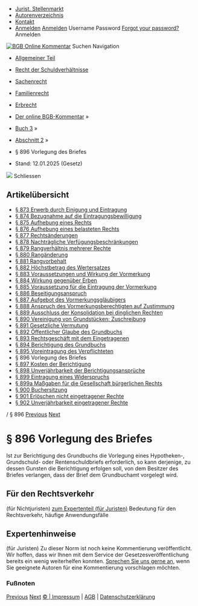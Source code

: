   * [Jurist. Stellenmarkt](https://bgb.kommentar.de/Buch-3/Abschnitt-2/</job-board> "Jurist. Stellenmarkt")
  * [Autorenverzeichnis](https://bgb.kommentar.de/Buch-3/Abschnitt-2/</Autorenverzeichnis> "Autorenverzeichnis")
  * [Kontakt](https://bgb.kommentar.de/Buch-3/Abschnitt-2/</Kontakt>)
  * [Anmelden](https://bgb.kommentar.de/Buch-3/Abschnitt-2/<#login> "show login form") [Anmelden](https://bgb.kommentar.de/Buch-3/Abschnitt-2/<#> "hide login form") Username Password
[Forgot your password?](https://bgb.kommentar.de/Buch-3/Abschnitt-2/</user/forgotpassword>) Anmelden 


[![BGB Online Kommentar](https://bgb.kommentar.de/extension/bgb/design/bgb/images/logo.png)](https://bgb.kommentar.de/Buch-3/Abschnitt-2/</> "BGB Online Kommentar")
Suchen
Navigation
  * [Allgemeiner Teil](https://bgb.kommentar.de/Buch-3/Abschnitt-2/</Buch-1>)
  * [Recht der Schuldverhältnisse](https://bgb.kommentar.de/Buch-3/Abschnitt-2/</Buch-2>)
  * [Sachenrecht](https://bgb.kommentar.de/Buch-3/Abschnitt-2/</Buch-3>)
  * [Familienrecht](https://bgb.kommentar.de/Buch-3/Abschnitt-2/</Buch-4>)
  * [Erbrecht](https://bgb.kommentar.de/Buch-3/Abschnitt-2/</Buch-5>)


  * [Der online BGB-Kommentar](https://bgb.kommentar.de/Buch-3/Abschnitt-2/</>) »
  * [Buch 3](https://bgb.kommentar.de/Buch-3/Abschnitt-2/</Buch-3>) »
  * [Abschnitt 2](https://bgb.kommentar.de/Buch-3/Abschnitt-2/</Buch-3/Abschnitt-2>) »
  * § 896 Vorlegung des Briefes 
  * Stand: 12.01.2025 (Gesetz) 


![](https://vg01.met.vgwort.de/na/1c9909529ead4f509072c06d9081a7d5)
Schliessen 
## Artikelübersicht
  * [ § 873 Erwerb durch Einigung und Eintragung ](https://bgb.kommentar.de/Buch-3/Abschnitt-2/</Buch-3/Abschnitt-2/Erwerb-durch-Einigung-und-Eintragung>)
  * [ § 874 Bezugnahme auf die Eintragungsbewilligung ](https://bgb.kommentar.de/Buch-3/Abschnitt-2/</Buch-3/Abschnitt-2/Bezugnahme-auf-die-Eintragungsbewilligung>)
  * [ § 875 Aufhebung eines Rechts ](https://bgb.kommentar.de/Buch-3/Abschnitt-2/</Buch-3/Abschnitt-2/Aufhebung-eines-Rechts>)
  * [ § 876 Aufhebung eines belasteten Rechts ](https://bgb.kommentar.de/Buch-3/Abschnitt-2/</Buch-3/Abschnitt-2/Aufhebung-eines-belasteten-Rechts>)
  * [ § 877 Rechtsänderungen ](https://bgb.kommentar.de/Buch-3/Abschnitt-2/</Buch-3/Abschnitt-2/Rechtsaenderungen>)
  * [ § 878 Nachträgliche Verfügungsbeschränkungen ](https://bgb.kommentar.de/Buch-3/Abschnitt-2/</Buch-3/Abschnitt-2/Nachtraegliche-Verfuegungsbeschraenkungen>)
  * [ § 879 Rangverhältnis mehrerer Rechte ](https://bgb.kommentar.de/Buch-3/Abschnitt-2/</Buch-3/Abschnitt-2/Rangverhaeltnis-mehrerer-Rechte>)
  * [ § 880 Rangänderung ](https://bgb.kommentar.de/Buch-3/Abschnitt-2/</Buch-3/Abschnitt-2/Rangaenderung>)
  * [ § 881 Rangvorbehalt ](https://bgb.kommentar.de/Buch-3/Abschnitt-2/</Buch-3/Abschnitt-2/Rangvorbehalt>)
  * [ § 882 Höchstbetrag des Wertersatzes ](https://bgb.kommentar.de/Buch-3/Abschnitt-2/</Buch-3/Abschnitt-2/Hoechstbetrag-des-Wertersatzes>)
  * [ § 883 Voraussetzungen und Wirkung der Vormerkung ](https://bgb.kommentar.de/Buch-3/Abschnitt-2/</Buch-3/Abschnitt-2/Voraussetzungen-und-Wirkung-der-Vormerkung>)
  * [ § 884 Wirkung gegenüber Erben ](https://bgb.kommentar.de/Buch-3/Abschnitt-2/</Buch-3/Abschnitt-2/Wirkung-gegenueber-Erben>)
  * [ § 885 Voraussetzung für die Eintragung der Vormerkung ](https://bgb.kommentar.de/Buch-3/Abschnitt-2/</Buch-3/Abschnitt-2/Voraussetzung-fuer-die-Eintragung-der-Vormerkung>)
  * [ § 886 Beseitigungsanspruch ](https://bgb.kommentar.de/Buch-3/Abschnitt-2/</Buch-3/Abschnitt-2/Beseitigungsanspruch>)
  * [ § 887 Aufgebot des Vormerkungsgläubigers ](https://bgb.kommentar.de/Buch-3/Abschnitt-2/</Buch-3/Abschnitt-2/Aufgebot-des-Vormerkungsglaeubigers>)
  * [ § 888 Anspruch des Vormerkungsberechtigten auf Zustimmung ](https://bgb.kommentar.de/Buch-3/Abschnitt-2/</Buch-3/Abschnitt-2/Anspruch-des-Vormerkungsberechtigten-auf-Zustimmung>)
  * [ § 889 Ausschluss der Konsolidation bei dinglichen Rechten ](https://bgb.kommentar.de/Buch-3/Abschnitt-2/</Buch-3/Abschnitt-2/Ausschluss-der-Konsolidation-bei-dinglichen-Rechten>)
  * [ § 890 Vereinigung von Grundstücken; Zuschreibung ](https://bgb.kommentar.de/Buch-3/Abschnitt-2/</Buch-3/Abschnitt-2/Vereinigung-von-Grundstuecken-Zuschreibung>)
  * [ § 891 Gesetzliche Vermutung ](https://bgb.kommentar.de/Buch-3/Abschnitt-2/</Buch-3/Abschnitt-2/Gesetzliche-Vermutung>)
  * [ § 892 Öffentlicher Glaube des Grundbuchs ](https://bgb.kommentar.de/Buch-3/Abschnitt-2/</Buch-3/Abschnitt-2/Oeffentlicher-Glaube-des-Grundbuchs>)
  * [ § 893 Rechtsgeschäft mit dem Eingetragenen ](https://bgb.kommentar.de/Buch-3/Abschnitt-2/</Buch-3/Abschnitt-2/Rechtsgeschaeft-mit-dem-Eingetragenen>)
  * [ § 894 Berichtigung des Grundbuchs ](https://bgb.kommentar.de/Buch-3/Abschnitt-2/</Buch-3/Abschnitt-2/Berichtigung-des-Grundbuchs>)
  * [ § 895 Voreintragung des Verpflichteten ](https://bgb.kommentar.de/Buch-3/Abschnitt-2/</Buch-3/Abschnitt-2/Voreintragung-des-Verpflichteten>)
  * § 896 Vorlegung des Briefes 
  * [ § 897 Kosten der Berichtigung ](https://bgb.kommentar.de/Buch-3/Abschnitt-2/</Buch-3/Abschnitt-2/Kosten-der-Berichtigung>)
  * [ § 898 Unverjährbarkeit der Berichtigungsansprüche ](https://bgb.kommentar.de/Buch-3/Abschnitt-2/</Buch-3/Abschnitt-2/Unverjaehrbarkeit-der-Berichtigungsansprueche>)
  * [ § 899 Eintragung eines Widerspruchs ](https://bgb.kommentar.de/Buch-3/Abschnitt-2/</Buch-3/Abschnitt-2/Eintragung-eines-Widerspruchs>)
  * [ § 899a Maßgaben für die Gesellschaft bürgerlichen Rechts ](https://bgb.kommentar.de/Buch-3/Abschnitt-2/</Buch-3/Abschnitt-2/Massgaben-fuer-die-Gesellschaft-buergerlichen-Rechts>)
  * [ § 900 Buchersitzung ](https://bgb.kommentar.de/Buch-3/Abschnitt-2/</Buch-3/Abschnitt-2/Buchersitzung>)
  * [ § 901 Erlöschen nicht eingetragener Rechte ](https://bgb.kommentar.de/Buch-3/Abschnitt-2/</Buch-3/Abschnitt-2/Erloeschen-nicht-eingetragener-Rechte>)
  * [ § 902 Unverjährbarkeit eingetragener Rechte ](https://bgb.kommentar.de/Buch-3/Abschnitt-2/</Buch-3/Abschnitt-2/Unverjaehrbarkeit-eingetragener-Rechte>)


/ § 896 
[Previous](https://bgb.kommentar.de/Buch-3/Abschnitt-2/</Buch-3/Abschnitt-2/Voreintragung-des-Verpflichteten> "§ 895 Voreintragung des Verpflichteten") [Next](https://bgb.kommentar.de/Buch-3/Abschnitt-2/</Buch-3/Abschnitt-2/Kosten-der-Berichtigung> "§ 897 Kosten der Berichtigung")
# § 896 Vorlegung des Briefes
Ist zur Berichtigung des Grundbuchs die Vorlegung eines Hypotheken-, Grundschuld- oder Rentenschuldbriefs erforderlich, so kann derjenige, zu dessen Gunsten die Berichtigung erfolgen soll, von dem Besitzer des Briefes verlangen, dass der Brief dem Grundbuchamt vorgelegt wird.
## Für den Rechtsverkehr 
(für Nichtjuristen)
[zum Expertenteil (für Juristen)](https://bgb.kommentar.de/Buch-3/Abschnitt-2/<#expertenhinweise>)
Bedeutung für den Rechtsverkehr, häufige Anwendungsfälle
## Expertenhinweise
(für Juristen)
Zu dieser Norm ist noch keine Kommentierung veröffentlicht. Wir hoffen, dass wir Ihnen mit dem Service der Gesetzesveröffentlichung bereits ein wenig weiterhelfen konnten. [Sprechen Sie uns gerne an](https://bgb.kommentar.de/Buch-3/Abschnitt-2/</Kontakt>), wenn Sie geeignete Autoren für eine Kommentierung vorschlagen möchten. 
### Fußnoten
[Previous](https://bgb.kommentar.de/Buch-3/Abschnitt-2/</Buch-3/Abschnitt-2/Voreintragung-des-Verpflichteten> "§ 895 Voreintragung des Verpflichteten") [Next](https://bgb.kommentar.de/Buch-3/Abschnitt-2/</Buch-3/Abschnitt-2/Kosten-der-Berichtigung> "§ 897 Kosten der Berichtigung")
[© | Impressum](https://bgb.kommentar.de/Buch-3/Abschnitt-2/</Kontakt>) | [AGB](https://bgb.kommentar.de/Buch-3/Abschnitt-2/</AGB>) | [Datenschutzerklärung](https://bgb.kommentar.de/Buch-3/Abschnitt-2/</Datenschutzerklaerung-fuer-Leser>)
